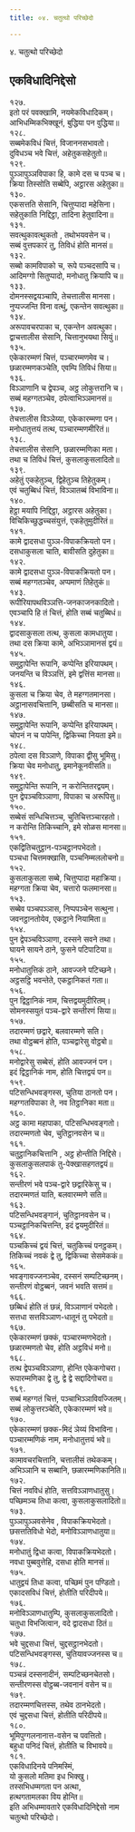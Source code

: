 ```yaml
---
title: ०४. चतुत्थो परिच्छेदो

---
```

४. चतुत्थो परिच्छेदो  


## एकविधादिनिद्देसो

१२७.  
इतो परं पवक्खामि, नयमेकविधादिकम्।  
आभिधम्मिकभिक्खूनं, बुद्धिया पन वुद्धिया॥  
१२८.  
सब्बमेकविधं चित्तं, विजाननसभावतो।  
दुविधञ्च भवे चित्तं, अहेतुकसहेतुतो॥  
१२९.  
पुञ्ञापुञ्ञविपाका हि, कामे दस च पञ्च च।  
क्रिया तिस्सोति सब्बेपि, अट्ठारस अहेतुका॥  
१३०.  
एकसत्तति सेसानि, चित्तुप्पादा महेसिना।  
सहेतुकाति निद्दिट्ठा, तादिना हेतुवादिना॥  
१३१.  
सवत्थुकावत्थुकतो , तथोभयवसेन च।  
सब्बं वुत्तपकारं तु, तिविधं होति मानसं॥  
१३२.  
सब्बो कामविपाको च, रूपे पञ्चदसापि च।  
आदिमग्गो सितुप्पादो, मनोधातु क्रियापि च॥  
१३३.  
दोमनस्सद्वयञ्चापि, तेचत्तालीस मानसा।  
नुप्पज्जन्ति विना वत्थुं, एकन्तेन सवत्थुका॥  
१३४.  
अरूपावचरपाका च, एकन्तेन अवत्थुका।  
द्वाचत्तालीस सेसानि, चित्तानुभयथा सियुं॥  
१३५.  
एकेकारम्मणं चित्तं, पञ्चारम्मणमेव च।  
छळारम्मणकञ्चेति, एवम्पि तिविधं सिया॥  
१३६.  
विञ्ञाणानि च द्वेपञ्च, अट्ठ लोकुत्तरानि च।  
सब्बं महग्गतञ्चेव, ठपेत्वाभिञ्ञमानसं॥  
१३७.  
तेचत्तालीस विञ्ञेय्या, एकेकारम्मणा पन।  
मनोधातुत्तयं तत्थ, पञ्चारम्मणमीरितं॥  
१३८.  
तेचत्तालीस सेसानि, छळारम्मणिका मता।  
तथा च तिविधं चित्तं, कुसलाकुसलादितो॥  
१३९.  
अहेतुं एकहेतुञ्च, द्विहेतुञ्च तिहेतुकम्।  
एवं चतुब्बिधं चित्तं, विञ्ञातब्बं विभाविना॥  
१४०.  
हेट्ठा मयापि निद्दिट्ठा, अट्ठारस अहेतुका।  
विचिकिच्छुद्धच्चसंयुत्तं, एकहेतुमुदीरितं॥  
१४१.  
कामे द्वादसधा पुञ्ञ-विपाकक्रियतो पन।  
दसधाकुसला चाति, बावीसति दुहेतुका॥  
१४२.  
कामे द्वादसधा पुञ्ञ-विपाकक्रियतो पन।  
सब्बं महग्गतञ्चेव, अप्पमाणं तिहेतुकं॥  
१४३.  
रूपीरियापथविञ्ञत्ति-जनकाजनकादितो।  
एवञ्चापि हि तं चित्तं, होति सब्बं चतुब्बिधं॥  
१४४.  
द्वादसाकुसला तत्थ, कुसला कामधातुया।  
तथा दस क्रिया कामे, अभिञ्ञामानसं द्वयं॥  
१४५.  
समुट्ठापेन्ति रूपानि, कप्पेन्ति इरियापथम्।  
जनयन्ति च विञ्ञत्तिं, इमे द्वत्तिंस मानसा॥  
१४६.  
कुसला च क्रिया चेव, ते महग्गतमानसा।  
अट्ठानासवचित्तानि, छब्बीसति च मानसा॥  
१४७.  
समुट्ठापेन्ति रूपानि, कप्पेन्ति इरियापथम्।  
चोपनं न च पापेन्ति, द्विकिच्चा नियता इमे॥  
१४८.  
ठपेत्वा दस विञ्ञाणे, विपाका द्वीसु भूमिसु।  
क्रिया चेव मनोधातु, इमानेकूनवीसति॥  
१४९.  
समुट्ठापेन्ति रूपानि, न करोन्तितरद्वयम्।  
पुन द्वेपञ्चविञ्ञाणा, विपाका च अरूपिसु॥  
१५०.  
सब्बेसं सन्धिचित्तञ्च, चुतिचित्तञ्चारहतो।  
न करोन्ति तिकिच्चानि, इमे सोळस मानसा॥  
१५१.  
एकद्वितिचतुट्ठान-पञ्चट्ठानपभेदतो।  
पञ्चधा चित्तमक्खासि, पञ्चनिम्मललोचनो॥  
१५२.  
कुसलाकुसला सब्बे, चित्तुप्पादा महाक्रिया।  
महग्गता क्रिया चेव, चत्तारो फलमानसा॥  
१५३.  
सब्बेव पञ्चपञ्ञास, निप्पपञ्चेन सत्थुना।  
जवनट्ठानतोयेव, एकट्ठाने नियामिता॥  
१५४.  
पुन द्वेपञ्चविञ्ञाणा, दस्सने सवने तथा।  
घायने सायने ठाने, फुसने पटिपाटिया॥  
१५५.  
मनोधातुत्तिकं ठाने, आवज्जने पटिच्छने।  
अट्ठसट्ठि भवन्तेते, एकट्ठानिकतं गता॥  
१५६.  
पुन द्विट्ठानिकं नाम, चित्तद्वयमुदीरितम्।  
सोमनस्सयुतं पञ्च-द्वारे सन्तीरणं सिया॥  
१५७.  
तदारम्मणं छद्वारे, बलवारम्मणे सति।  
तथा वोट्ठब्बनं होति, पञ्चद्वारेसु वोट्ठबो॥  
१५८.  
मनोद्वारेसु सब्बेसं, होति आवज्जनं पन।  
इदं द्विट्ठानिकं नाम, होति चित्तद्वयं पन॥  
१५९.  
पटिसन्धिभवङ्गस्स, चुतिया ठानतो पन।  
महग्गतविपाका ते, नव तिट्ठानिका मता॥  
१६०.  
अट्ठ कामा महापाका, पटिसन्धिभवङ्गतो।  
तदारम्मणतो चेव, चुतिट्ठानवसेन च॥  
१६१.  
चतुट्ठानिकचित्तानि , अट्ठ होन्तीति निद्दिसे।  
कुसलाकुसलपाकं तु-पेक्खासहगतद्वयं॥  
१६२.  
सन्तीरणं भवे पञ्च-द्वारे छद्वारिकेसु च।  
तदारम्मणतं याति, बलवारम्मणे सति॥  
१६३.  
पटिसन्धिभवङ्गानं, चुतिट्ठानवसेन च।  
पञ्चट्ठानिकचित्तन्ति, इदं द्वयमुदीरितं॥  
१६४.  
पञ्चकिच्चं द्वयं चित्तं, चतुकिच्चं पनट्ठकम्।  
तिकिच्चं नवकं द्वे तु, द्विकिच्चा सेसमेककं॥  
१६५.  
भवङ्गावज्जनञ्चेव, दस्सनं सम्पटिच्छनम्।  
सन्तीरणं वोट्ठब्बनं, जवनं भवति सत्तमं॥  
१६६.  
छब्बिधं होति तं छन्नं, विञ्ञाणानं पभेदतो।  
सत्तधा सत्तविञ्ञाण-धातूनं तु पभेदतो॥  
१६७.  
एकेकारम्मणं छक्कं, पञ्चारम्मणभेदतो।  
छळारम्मणतो चेव, होति अट्ठविधं मनो॥  
१६८.  
तत्थ द्वेपञ्चविञ्ञाणा, होन्ति एकेकगोचरा।  
रूपारम्मणिका द्वे तु, द्वे द्वे सद्दादिगोचरा॥  
१६९.  
सब्बं महग्गतं चित्तं, पञ्चाभिञ्ञाविवज्जितम्।  
सब्बं लोकुत्तरञ्चेति, एकेकारम्मणं भवे॥  
१७०.  
एकेकारम्मणं छक्क-मिदं ञेय्यं विभाविना।  
पञ्चारम्मणिकं नाम, मनोधातुत्तयं भवे॥  
१७१.  
कामावचरचित्तानि, चत्तालीसं तथेककम्।  
अभिञ्ञानि च सब्बानि, छळारम्मणिकानिति॥  
१७२.  
चित्तं नवविधं होति, सत्तविञ्ञाणधातुसु।  
पच्छिमञ्च तिधा कत्वा, कुसलाकुसलादितो॥  
१७३.  
पुञ्ञापुञ्ञवसेनेव , विपाकक्रियभेदतो।  
छसत्ततिविधो भेदो, मनोविञ्ञाणधातुया॥  
१७४.  
मनोधातुं द्विधा कत्वा, विपाकक्रियभेदतो।  
नवधा पुब्बवुत्तेहि, दसधा होति मानसं॥  
१७५.  
धातुद्वयं तिधा कत्वा, पच्छिमं पुन पण्डितो।  
एकादसविधं चित्तं, होतीति परिदीपये॥  
१७६.  
मनोविञ्ञाणधातुम्पि, कुसलाकुसलादितो।  
चतुधा विभजित्वान, वदे द्वादसधा ठितं॥  
१७७.  
भवे चुद्दसधा चित्तं, चुद्दसट्ठानभेदतो।  
पटिसन्धिभवङ्गस्स, चुतियावज्जनस्स च॥  
१७८.  
पञ्चन्नं दस्सनादीनं, सम्पटिच्छनचेतसो।  
सन्तीरणस्स वोट्ठब्ब-जवनानं वसेन च॥  
१७९.  
तदारम्मणचित्तस्स, तथेव ठानभेदतो।  
एवं चुद्दसधा चित्तं, होतीति परिदीपये॥  
१८०.  
भूमिपुग्गलनानात्त-वसेन च पवत्तितो।  
बहुधा पनिदं चित्तं, होतीति च विभावये॥  
१८१.  
एकविधादिनये पनिमस्मिं,  
यो कुसलो मतिमा इध भिक्खु।  
तस्सभिधम्मगता पन अत्था,  
हत्थगतामलका विय होन्ति॥  
इति अभिधम्मावतारे एकविधादिनिद्देसो नाम  
चतुत्थो परिच्छेदो।  